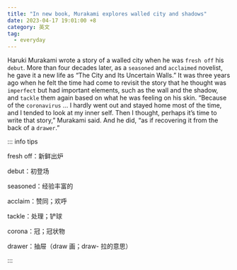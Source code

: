 ```yaml
---
title: "In new book, Murakami explores walled city and shadows"
date: 2023-04-17 19:01:00 +8
category: 英文
tag:
  - everyday
---
```


Haruki Murakami wrote a story of a walled city when he was `fresh off` his `debut`. More than four decades later, as a `seasoned` and `acclaimed` novelist, he gave it a new life as “The City and Its Uncertain Walls.” It was three years ago when he felt the time had come to revisit the story that he thought was `imperfect` but had important elements, such as the wall and the shadow, and `tackle` them again based on what he was feeling on his skin. “Because of the `coronavirus` … I hardly went out and stayed home most of the time, and I tended to look at my inner self. Then I thought, perhaps it’s time to write that story,” Murakami said. And he did, “as if recovering it from the back of a `drawer`.”

::: info tips

fresh off：新鲜出炉

debut：初登场

seasoned：经验丰富的

acclaim：赞同；欢呼

tackle：处理；铲球

corona：冠；冠状物

drawer：抽屉（draw 画；draw- 拉的意思）

:::
